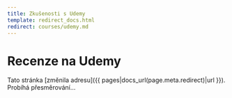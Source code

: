 ```yaml
---
title: Zkušenosti s Udemy
template: redirect_docs.html
redirect: courses/udemy.md
---
```


# Recenze na Udemy

Tato stránka [změnila adresu]({{ pages|docs_url(page.meta.redirect)|url }}). Probíhá přesměrování…
